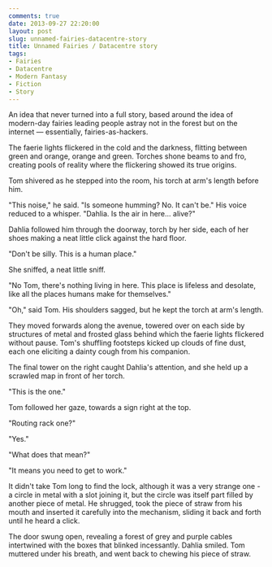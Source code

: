 ```yaml
---
comments: true
date: 2013-09-27 22:20:00
layout: post
slug: unnamed-fairies-datacentre-story
title: Unnamed Fairies / Datacentre story
tags:
- Fairies
- Datacentre
- Modern Fantasy
- Fiction
- Story
---
```


<div class="notes">
<p>An idea that never turned into a full story, based around the idea of modern-day fairies leading people astray not in the forest but on the internet &mdash; essentially, fairies-as-hackers.</p>
</div>

<div class="story" markdown="1">
The faerie lights flickered in the cold and the darkness, flitting between 
green and orange, orange and green. Torches shone beams to and fro, creating 
pools of reality where the flickering showed its true origins.

Tom shivered as he stepped into the room, his torch at arm's length before him.

"This noise," he said. "Is someone humming? No. It can't be." His voice reduced 
to a whisper. "Dahlia. Is the air in here... alive?"

Dahlia followed him through the doorway, torch by her side, each of her shoes 
making a neat little click against the hard floor.

"Don't be silly. This is a human place."

She sniffed, a neat little sniff.

"No Tom, there's nothing living in here. This place is lifeless and desolate, 
like all the places humans make for themselves."

"Oh," said Tom. His shoulders sagged, but he kept the torch at arm's length.

They moved forwards along the avenue, towered over on each side by structures of 
metal and frosted glass behind which the faerie lights flickered without pause. 
Tom's shuffling footsteps kicked up clouds of fine dust, each one eliciting a 
dainty cough from his companion.

The final tower on the right caught Dahlia's attention, and she held up a 
scrawled map in front of her torch.

"This is the one."

Tom followed her gaze, towards a sign right at the top.

"Routing rack one?"

"Yes."

"What does that mean?"

"It means you need to get to work."

It didn't take Tom long to find the lock, although it was a very strange one - a 
circle in metal with a slot joining it, but the circle was itself part filled by 
another piece of metal. He shrugged, took the piece of straw from his mouth and 
inserted it carefully into the mechanism, sliding it back and forth until he 
heard a click.

The door swung open, revealing a forest of grey and purple cables intertwined 
with the boxes that blinked incessantly. Dahlia smiled. Tom muttered under his 
breath, and went back to chewing his piece of straw.
</div>
